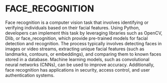 # FACE_RECOGNITION

Face recognition is a computer vision task that involves identifying or verifying individuals based on their facial features. Using Python, developers can implement this task by leveraging libraries such as OpenCV, Dlib, or face_recognition, which provide pre-trained models for facial detection and recognition. The process typically involves detecting faces in images or video streams, extracting unique facial features (such as landmarks, contours, or embeddings), and comparing them to known faces stored in a database. Machine learning models, such as convolutional neural networks (CNNs), can be used to improve accuracy. Additionally, face recognition has applications in security, access control, and user authentication systems.
